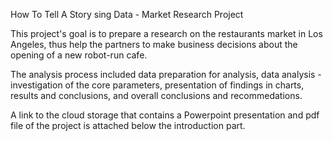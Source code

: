 How To Tell A Story sing Data - Market Research Project

This project's goal is to prepare a research on the restaurants market in Los Angeles, 
thus help the partners to make business decisions about the opening of a new robot-run cafe.

The analysis process included data preparation for analysis, data analysis - investigation of the core parameters, 
presentation of findings in charts, results and conclusions, and overall conclusions and recommedations.

A link to the cloud storage that contains a Powerpoint presentation and pdf file of the project is attached 
below the introduction part.
